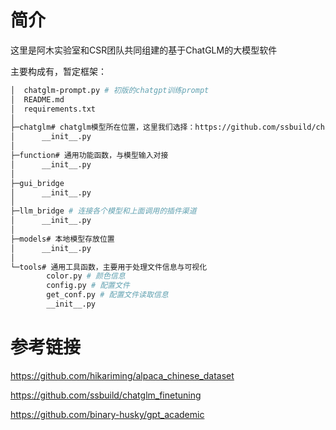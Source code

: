 # 简介

这里是阿木实验室和CSR团队共同组建的基于ChatGLM的大模型软件



主要构成有，暂定框架：

```bash
│  chatglm-prompt.py # 初版的chatgpt训练prompt
│  README.md
│  requirements.txt
│
├─chatglm# chatglm模型所在位置，这里我们选择：https://github.com/ssbuild/chatglm_finetuning作为微调模型
│      __init__.py
│
├─function# 通用功能函数，与模型输入对接
│      __init__.py
│
├─gui_bridge
│      __init__.py
│
├─llm_bridge # 连接各个模型和上面调用的插件渠道
│      __init__.py
│
├─models# 本地模型存放位置
│      __init__.py
│
└─tools# 通用工具函数，主要用于处理文件信息与可视化
        color.py # 颜色信息
        config.py # 配置文件
        get_conf.py # 配置文件读取信息
        __init__.py

```





# 参考链接

https://github.com/hikariming/alpaca_chinese_dataset

https://github.com/ssbuild/chatglm_finetuning

https://github.com/binary-husky/gpt_academic